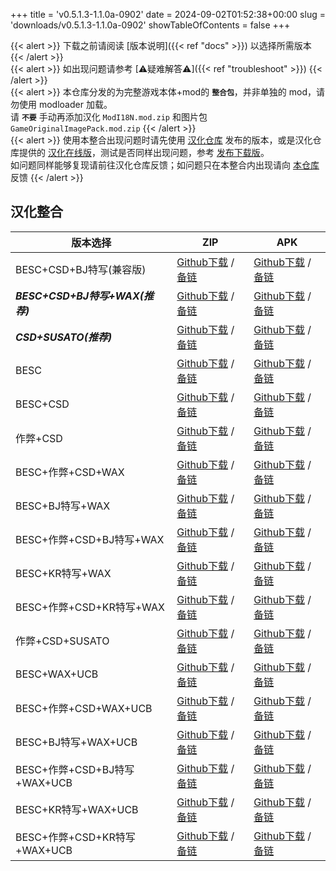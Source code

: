 +++
title = 'v0.5.1.3-1.1.0a-0902'
date = 2024-09-02T01:52:38+00:00
slug = 'downloads/v0.5.1.3-1.1.0a-0902'
showTableOfContents = false
+++

{{< alert >}}
下载之前请阅读 [版本说明]({{< ref "docs" >}}) 以选择所需版本
{{< /alert >}}
<br>
{{< alert >}}
如出现问题请参考 [⚠疑难解答⚠]({{< ref "troubleshoot" >}})
{{< /alert >}}
<br>
{{< alert >}}
本仓库分发的为完整游戏本体+mod的 **`整合包`**，并非单独的 mod，请勿使用 modloader 加载。
<br>
请 **`不要`** 手动再添加汉化 `ModI18N.mod.zip` 和图片包 `GameOriginalImagePack.mod.zip`
{{< /alert >}}
<br>
{{< alert >}}
使用本整合出现问题时请先使用 [汉化仓库](https://github.com/Eltirosto/Degrees-of-Lewdity-Chinese-Localization) 发布的版本，或是汉化仓库提供的 [汉化在线版](https://eltirosto.github.io/Degrees-of-Lewdity-Chinese-Localization/)，测试是否同样出现问题，参考 [发布下载版](https://github.com/Eltirosto/Degrees-of-Lewdity-Chinese-Localization/blob/main/README.md#%E5%8F%91%E5%B8%83%E4%B8%8B%E8%BD%BD%E7%89%88)。
<br>
如问题同样能够复现请前往汉化仓库反馈；如问题只在本整合内出现请向 [本仓库](https://github.com/DoL-Lyra/Lyra/issues) 反馈
{{< /alert >}}

## 汉化整合

|           版本选择            |                                                                                                                                                                    ZIP                                                                                                                                                                     |                                                                                                                                                                    APK                                                                                                                                                                     |
|-------------------------------|--------------------------------------------------------------------------------------------------------------------------------------------------------------------------------------------------------------------------------------------------------------------------------------------------------------------------------------------|--------------------------------------------------------------------------------------------------------------------------------------------------------------------------------------------------------------------------------------------------------------------------------------------------------------------------------------------|
|BESC+CSD+BJ特写(兼容版)        |[Github下载](https://github.com/DoL-Lyra/Lyra/releases/download/v0.5.1.3-1.1.0a-0902/DoL-0.5.1.3-Lyra-1.1.0a-polyfill-besc-cheat-csd-sideviewbj-0902.zip ) / [备链](https://mirror.ghproxy.com/https://github.com/DoL-Lyra/Lyra/releases/download/v0.5.1.3-1.1.0a-0902/DoL-0.5.1.3-Lyra-1.1.0a-polyfill-besc-cheat-csd-sideviewbj-0902.zip )|[Github下载](https://github.com/DoL-Lyra/Lyra/releases/download/v0.5.1.3-1.1.0a-0902/DoL-0.5.1.3-Lyra-1.1.0a-polyfill-besc-cheat-csd-sideviewbj-0902.apk ) / [备链](https://mirror.ghproxy.com/https://github.com/DoL-Lyra/Lyra/releases/download/v0.5.1.3-1.1.0a-0902/DoL-0.5.1.3-Lyra-1.1.0a-polyfill-besc-cheat-csd-sideviewbj-0902.apk )|
|***BESC+CSD+BJ特写+WAX(推荐)***|[Github下载](https://github.com/DoL-Lyra/Lyra/releases/download/v0.5.1.3-1.1.0a-0902/DoL-0.5.1.3-Lyra-1.1.0a-besc-wax-csd-sideviewbj-0902.zip ) / [备链](https://mirror.ghproxy.com/https://github.com/DoL-Lyra/Lyra/releases/download/v0.5.1.3-1.1.0a-0902/DoL-0.5.1.3-Lyra-1.1.0a-besc-wax-csd-sideviewbj-0902.zip )                      |[Github下载](https://github.com/DoL-Lyra/Lyra/releases/download/v0.5.1.3-1.1.0a-0902/DoL-0.5.1.3-Lyra-1.1.0a-besc-wax-csd-sideviewbj-0902.apk ) / [备链](https://mirror.ghproxy.com/https://github.com/DoL-Lyra/Lyra/releases/download/v0.5.1.3-1.1.0a-0902/DoL-0.5.1.3-Lyra-1.1.0a-besc-wax-csd-sideviewbj-0902.apk )                      |
|***CSD+SUSATO(推荐)***         |[Github下载](https://github.com/DoL-Lyra/Lyra/releases/download/v0.5.1.3-1.1.0a-0902/DoL-0.5.1.3-Lyra-1.1.0a-susato-csd-0902.zip ) / [备链](https://mirror.ghproxy.com/https://github.com/DoL-Lyra/Lyra/releases/download/v0.5.1.3-1.1.0a-0902/DoL-0.5.1.3-Lyra-1.1.0a-susato-csd-0902.zip )                                                |[Github下载](https://github.com/DoL-Lyra/Lyra/releases/download/v0.5.1.3-1.1.0a-0902/DoL-0.5.1.3-Lyra-1.1.0a-susato-csd-0902.apk ) / [备链](https://mirror.ghproxy.com/https://github.com/DoL-Lyra/Lyra/releases/download/v0.5.1.3-1.1.0a-0902/DoL-0.5.1.3-Lyra-1.1.0a-susato-csd-0902.apk )                                                |
|BESC                           |[Github下载](https://github.com/DoL-Lyra/Lyra/releases/download/v0.5.1.3-1.1.0a-0902/DoL-0.5.1.3-Lyra-1.1.0a-besc-0902.zip ) / [备链](https://mirror.ghproxy.com/https://github.com/DoL-Lyra/Lyra/releases/download/v0.5.1.3-1.1.0a-0902/DoL-0.5.1.3-Lyra-1.1.0a-besc-0902.zip )                                                            |[Github下载](https://github.com/DoL-Lyra/Lyra/releases/download/v0.5.1.3-1.1.0a-0902/DoL-0.5.1.3-Lyra-1.1.0a-besc-0902.apk ) / [备链](https://mirror.ghproxy.com/https://github.com/DoL-Lyra/Lyra/releases/download/v0.5.1.3-1.1.0a-0902/DoL-0.5.1.3-Lyra-1.1.0a-besc-0902.apk )                                                            |
|BESC+CSD                       |[Github下载](https://github.com/DoL-Lyra/Lyra/releases/download/v0.5.1.3-1.1.0a-0902/DoL-0.5.1.3-Lyra-1.1.0a-besc-csd-0902.zip ) / [备链](https://mirror.ghproxy.com/https://github.com/DoL-Lyra/Lyra/releases/download/v0.5.1.3-1.1.0a-0902/DoL-0.5.1.3-Lyra-1.1.0a-besc-csd-0902.zip )                                                    |[Github下载](https://github.com/DoL-Lyra/Lyra/releases/download/v0.5.1.3-1.1.0a-0902/DoL-0.5.1.3-Lyra-1.1.0a-besc-csd-0902.apk ) / [备链](https://mirror.ghproxy.com/https://github.com/DoL-Lyra/Lyra/releases/download/v0.5.1.3-1.1.0a-0902/DoL-0.5.1.3-Lyra-1.1.0a-besc-csd-0902.apk )                                                    |
|作弊+CSD                       |[Github下载](https://github.com/DoL-Lyra/Lyra/releases/download/v0.5.1.3-1.1.0a-0902/DoL-0.5.1.3-Lyra-1.1.0a-cheat-csd-0902.zip ) / [备链](https://mirror.ghproxy.com/https://github.com/DoL-Lyra/Lyra/releases/download/v0.5.1.3-1.1.0a-0902/DoL-0.5.1.3-Lyra-1.1.0a-cheat-csd-0902.zip )                                                  |[Github下载](https://github.com/DoL-Lyra/Lyra/releases/download/v0.5.1.3-1.1.0a-0902/DoL-0.5.1.3-Lyra-1.1.0a-cheat-csd-0902.apk ) / [备链](https://mirror.ghproxy.com/https://github.com/DoL-Lyra/Lyra/releases/download/v0.5.1.3-1.1.0a-0902/DoL-0.5.1.3-Lyra-1.1.0a-cheat-csd-0902.apk )                                                  |
|BESC+作弊+CSD+WAX              |[Github下载](https://github.com/DoL-Lyra/Lyra/releases/download/v0.5.1.3-1.1.0a-0902/DoL-0.5.1.3-Lyra-1.1.0a-besc-wax-cheat-csd-0902.zip ) / [备链](https://mirror.ghproxy.com/https://github.com/DoL-Lyra/Lyra/releases/download/v0.5.1.3-1.1.0a-0902/DoL-0.5.1.3-Lyra-1.1.0a-besc-wax-cheat-csd-0902.zip )                                |[Github下载](https://github.com/DoL-Lyra/Lyra/releases/download/v0.5.1.3-1.1.0a-0902/DoL-0.5.1.3-Lyra-1.1.0a-besc-wax-cheat-csd-0902.apk ) / [备链](https://mirror.ghproxy.com/https://github.com/DoL-Lyra/Lyra/releases/download/v0.5.1.3-1.1.0a-0902/DoL-0.5.1.3-Lyra-1.1.0a-besc-wax-cheat-csd-0902.apk )                                |
|BESC+BJ特写+WAX                |[Github下载](https://github.com/DoL-Lyra/Lyra/releases/download/v0.5.1.3-1.1.0a-0902/DoL-0.5.1.3-Lyra-1.1.0a-besc-wax-sideviewbj-0902.zip ) / [备链](https://mirror.ghproxy.com/https://github.com/DoL-Lyra/Lyra/releases/download/v0.5.1.3-1.1.0a-0902/DoL-0.5.1.3-Lyra-1.1.0a-besc-wax-sideviewbj-0902.zip )                              |[Github下载](https://github.com/DoL-Lyra/Lyra/releases/download/v0.5.1.3-1.1.0a-0902/DoL-0.5.1.3-Lyra-1.1.0a-besc-wax-sideviewbj-0902.apk ) / [备链](https://mirror.ghproxy.com/https://github.com/DoL-Lyra/Lyra/releases/download/v0.5.1.3-1.1.0a-0902/DoL-0.5.1.3-Lyra-1.1.0a-besc-wax-sideviewbj-0902.apk )                              |
|BESC+作弊+CSD+BJ特写+WAX       |[Github下载](https://github.com/DoL-Lyra/Lyra/releases/download/v0.5.1.3-1.1.0a-0902/DoL-0.5.1.3-Lyra-1.1.0a-besc-wax-cheat-csd-sideviewbj-0902.zip ) / [备链](https://mirror.ghproxy.com/https://github.com/DoL-Lyra/Lyra/releases/download/v0.5.1.3-1.1.0a-0902/DoL-0.5.1.3-Lyra-1.1.0a-besc-wax-cheat-csd-sideviewbj-0902.zip )          |[Github下载](https://github.com/DoL-Lyra/Lyra/releases/download/v0.5.1.3-1.1.0a-0902/DoL-0.5.1.3-Lyra-1.1.0a-besc-wax-cheat-csd-sideviewbj-0902.apk ) / [备链](https://mirror.ghproxy.com/https://github.com/DoL-Lyra/Lyra/releases/download/v0.5.1.3-1.1.0a-0902/DoL-0.5.1.3-Lyra-1.1.0a-besc-wax-cheat-csd-sideviewbj-0902.apk )          |
|BESC+KR特写+WAX                |[Github下载](https://github.com/DoL-Lyra/Lyra/releases/download/v0.5.1.3-1.1.0a-0902/DoL-0.5.1.3-Lyra-1.1.0a-besc-wax-sideviewkr-0902.zip ) / [备链](https://mirror.ghproxy.com/https://github.com/DoL-Lyra/Lyra/releases/download/v0.5.1.3-1.1.0a-0902/DoL-0.5.1.3-Lyra-1.1.0a-besc-wax-sideviewkr-0902.zip )                              |[Github下载](https://github.com/DoL-Lyra/Lyra/releases/download/v0.5.1.3-1.1.0a-0902/DoL-0.5.1.3-Lyra-1.1.0a-besc-wax-sideviewkr-0902.apk ) / [备链](https://mirror.ghproxy.com/https://github.com/DoL-Lyra/Lyra/releases/download/v0.5.1.3-1.1.0a-0902/DoL-0.5.1.3-Lyra-1.1.0a-besc-wax-sideviewkr-0902.apk )                              |
|BESC+作弊+CSD+KR特写+WAX       |[Github下载](https://github.com/DoL-Lyra/Lyra/releases/download/v0.5.1.3-1.1.0a-0902/DoL-0.5.1.3-Lyra-1.1.0a-besc-wax-cheat-csd-sideviewkr-0902.zip ) / [备链](https://mirror.ghproxy.com/https://github.com/DoL-Lyra/Lyra/releases/download/v0.5.1.3-1.1.0a-0902/DoL-0.5.1.3-Lyra-1.1.0a-besc-wax-cheat-csd-sideviewkr-0902.zip )          |[Github下载](https://github.com/DoL-Lyra/Lyra/releases/download/v0.5.1.3-1.1.0a-0902/DoL-0.5.1.3-Lyra-1.1.0a-besc-wax-cheat-csd-sideviewkr-0902.apk ) / [备链](https://mirror.ghproxy.com/https://github.com/DoL-Lyra/Lyra/releases/download/v0.5.1.3-1.1.0a-0902/DoL-0.5.1.3-Lyra-1.1.0a-besc-wax-cheat-csd-sideviewkr-0902.apk )          |
|作弊+CSD+SUSATO                |[Github下载](https://github.com/DoL-Lyra/Lyra/releases/download/v0.5.1.3-1.1.0a-0902/DoL-0.5.1.3-Lyra-1.1.0a-susato-cheat-csd-0902.zip ) / [备链](https://mirror.ghproxy.com/https://github.com/DoL-Lyra/Lyra/releases/download/v0.5.1.3-1.1.0a-0902/DoL-0.5.1.3-Lyra-1.1.0a-susato-cheat-csd-0902.zip )                                    |[Github下载](https://github.com/DoL-Lyra/Lyra/releases/download/v0.5.1.3-1.1.0a-0902/DoL-0.5.1.3-Lyra-1.1.0a-susato-cheat-csd-0902.apk ) / [备链](https://mirror.ghproxy.com/https://github.com/DoL-Lyra/Lyra/releases/download/v0.5.1.3-1.1.0a-0902/DoL-0.5.1.3-Lyra-1.1.0a-susato-cheat-csd-0902.apk )                                    |
|BESC+WAX+UCB                   |[Github下载](https://github.com/DoL-Lyra/Lyra/releases/download/v0.5.1.3-1.1.0a-0902/DoL-0.5.1.3-Lyra-1.1.0a-besc-wax-ucb-0902.zip ) / [备链](https://mirror.ghproxy.com/https://github.com/DoL-Lyra/Lyra/releases/download/v0.5.1.3-1.1.0a-0902/DoL-0.5.1.3-Lyra-1.1.0a-besc-wax-ucb-0902.zip )                                            |[Github下载](https://github.com/DoL-Lyra/Lyra/releases/download/v0.5.1.3-1.1.0a-0902/DoL-0.5.1.3-Lyra-1.1.0a-besc-wax-ucb-0902.apk ) / [备链](https://mirror.ghproxy.com/https://github.com/DoL-Lyra/Lyra/releases/download/v0.5.1.3-1.1.0a-0902/DoL-0.5.1.3-Lyra-1.1.0a-besc-wax-ucb-0902.apk )                                            |
|BESC+作弊+CSD+WAX+UCB          |[Github下载](https://github.com/DoL-Lyra/Lyra/releases/download/v0.5.1.3-1.1.0a-0902/DoL-0.5.1.3-Lyra-1.1.0a-besc-wax-cheat-csd-ucb-0902.zip ) / [备链](https://mirror.ghproxy.com/https://github.com/DoL-Lyra/Lyra/releases/download/v0.5.1.3-1.1.0a-0902/DoL-0.5.1.3-Lyra-1.1.0a-besc-wax-cheat-csd-ucb-0902.zip )                        |[Github下载](https://github.com/DoL-Lyra/Lyra/releases/download/v0.5.1.3-1.1.0a-0902/DoL-0.5.1.3-Lyra-1.1.0a-besc-wax-cheat-csd-ucb-0902.apk ) / [备链](https://mirror.ghproxy.com/https://github.com/DoL-Lyra/Lyra/releases/download/v0.5.1.3-1.1.0a-0902/DoL-0.5.1.3-Lyra-1.1.0a-besc-wax-cheat-csd-ucb-0902.apk )                        |
|BESC+BJ特写+WAX+UCB            |[Github下载](https://github.com/DoL-Lyra/Lyra/releases/download/v0.5.1.3-1.1.0a-0902/DoL-0.5.1.3-Lyra-1.1.0a-besc-wax-sideviewbj-ucb-0902.zip ) / [备链](https://mirror.ghproxy.com/https://github.com/DoL-Lyra/Lyra/releases/download/v0.5.1.3-1.1.0a-0902/DoL-0.5.1.3-Lyra-1.1.0a-besc-wax-sideviewbj-ucb-0902.zip )                      |[Github下载](https://github.com/DoL-Lyra/Lyra/releases/download/v0.5.1.3-1.1.0a-0902/DoL-0.5.1.3-Lyra-1.1.0a-besc-wax-sideviewbj-ucb-0902.apk ) / [备链](https://mirror.ghproxy.com/https://github.com/DoL-Lyra/Lyra/releases/download/v0.5.1.3-1.1.0a-0902/DoL-0.5.1.3-Lyra-1.1.0a-besc-wax-sideviewbj-ucb-0902.apk )                      |
|BESC+作弊+CSD+BJ特写+WAX+UCB   |[Github下载](https://github.com/DoL-Lyra/Lyra/releases/download/v0.5.1.3-1.1.0a-0902/DoL-0.5.1.3-Lyra-1.1.0a-besc-wax-cheat-csd-sideviewbj-ucb-0902.zip ) / [备链](https://mirror.ghproxy.com/https://github.com/DoL-Lyra/Lyra/releases/download/v0.5.1.3-1.1.0a-0902/DoL-0.5.1.3-Lyra-1.1.0a-besc-wax-cheat-csd-sideviewbj-ucb-0902.zip )  |[Github下载](https://github.com/DoL-Lyra/Lyra/releases/download/v0.5.1.3-1.1.0a-0902/DoL-0.5.1.3-Lyra-1.1.0a-besc-wax-cheat-csd-sideviewbj-ucb-0902.apk ) / [备链](https://mirror.ghproxy.com/https://github.com/DoL-Lyra/Lyra/releases/download/v0.5.1.3-1.1.0a-0902/DoL-0.5.1.3-Lyra-1.1.0a-besc-wax-cheat-csd-sideviewbj-ucb-0902.apk )  |
|BESC+KR特写+WAX+UCB            |[Github下载](https://github.com/DoL-Lyra/Lyra/releases/download/v0.5.1.3-1.1.0a-0902/DoL-0.5.1.3-Lyra-1.1.0a-besc-wax-sideviewkr-ucb-0902.zip ) / [备链](https://mirror.ghproxy.com/https://github.com/DoL-Lyra/Lyra/releases/download/v0.5.1.3-1.1.0a-0902/DoL-0.5.1.3-Lyra-1.1.0a-besc-wax-sideviewkr-ucb-0902.zip )                      |[Github下载](https://github.com/DoL-Lyra/Lyra/releases/download/v0.5.1.3-1.1.0a-0902/DoL-0.5.1.3-Lyra-1.1.0a-besc-wax-sideviewkr-ucb-0902.apk ) / [备链](https://mirror.ghproxy.com/https://github.com/DoL-Lyra/Lyra/releases/download/v0.5.1.3-1.1.0a-0902/DoL-0.5.1.3-Lyra-1.1.0a-besc-wax-sideviewkr-ucb-0902.apk )                      |
|BESC+作弊+CSD+KR特写+WAX+UCB   |[Github下载](https://github.com/DoL-Lyra/Lyra/releases/download/v0.5.1.3-1.1.0a-0902/DoL-0.5.1.3-Lyra-1.1.0a-besc-wax-cheat-csd-sideviewkr-ucb-0902.zip ) / [备链](https://mirror.ghproxy.com/https://github.com/DoL-Lyra/Lyra/releases/download/v0.5.1.3-1.1.0a-0902/DoL-0.5.1.3-Lyra-1.1.0a-besc-wax-cheat-csd-sideviewkr-ucb-0902.zip )  |[Github下载](https://github.com/DoL-Lyra/Lyra/releases/download/v0.5.1.3-1.1.0a-0902/DoL-0.5.1.3-Lyra-1.1.0a-besc-wax-cheat-csd-sideviewkr-ucb-0902.apk ) / [备链](https://mirror.ghproxy.com/https://github.com/DoL-Lyra/Lyra/releases/download/v0.5.1.3-1.1.0a-0902/DoL-0.5.1.3-Lyra-1.1.0a-besc-wax-cheat-csd-sideviewkr-ucb-0902.apk )  |
